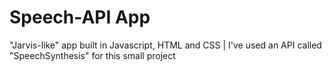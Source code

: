 # Speech-API App
"Jarvis-like" app built in Javascript, HTML and CSS |
I've used an API called "SpeechSynthesis" for this small project
